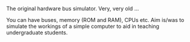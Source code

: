 The original hardware bus simulator. Very, very old ...

You can have buses, memory (ROM and RAM), CPUs etc. Aim is/was to simulate the workings of a simple computer to aid in teaching undergraduate students.

